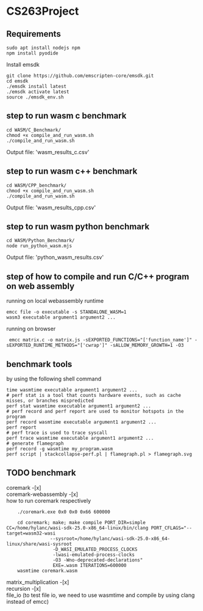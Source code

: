 # CS263Project

## Requirements
```shell
sudo apt install nodejs npm
npm install pyodide
```

Install emsdk

```shell
git clone https://github.com/emscripten-core/emsdk.git
cd emsdk
./emsdk install latest
./emsdk activate latest
source ./emsdk_env.sh
```

## step to run wasm c benchmark

```shell
cd WASM/C_Benchmark/
chmod +x compile_and_run_wasm.sh 
./compile_and_run_wasm.sh 
```

Output file: 'wasm_results_c.csv'


## step to run wasm c++ benchmark

```shell
cd WASM/CPP_benchmark/
chmod +x compile_and_run_wasm.sh 
./compile_and_run_wasm.sh 
```

Output file: 'wasm_results_cpp.csv'

## step to run wasm python benchmark

```shell
cd WASM/Python_Benchmark/
node run_python_wasm.mjs
```

Output file: 'python_wasm_results.csv'




## step of how to compile and run C/C++ program on web assembly

running on local webassembly runtime
```shell
emcc file -o executable -s STANDALONE_WASM=1
wasm3 executable argument1 argument2 ...
```
running on browser
```shell
 emcc matrix.c -o matrix.js -sEXPORTED_FUNCTIONS="['function_name']" -sEXPORTED_RUNTIME_METHODS="['cwrap']" -sALLOW_MEMORY_GROWTH=1 -O3
```
## benchmark tools
by using the following shell command 
```shell
time wasmtime executable argument1 argument2 ...
# perf stat is a tool that counts hardware events, such as cache misses, or branches mispredicted
perf stat wasmtime executable argument1 argument2 ...
# perf record and perf report are used to monitor hotspots in the program
perf record wasmtime executable argument1 argument2 ...
perf report
# perf trace is used to trace syscall
perf trace wasmtime executable argument1 argument2 ...
# generate flamegraph
perf record -g wasmtime my_program.wasm
perf script | stackcollapse-perf.pl | flamegraph.pl > flamegraph.svg
```
## TODO benchmark 
coremark -[x]   
coremark-webassembly -[x]  
how to run coremark respectively
```shell
    ./coremark.exe 0x0 0x0 0x66 600000 
```           
```shell
    cd coremark; make; make compile PORT_DIR=simple CC=/home/hylanc/wasi-sdk-25.0-x86_64-linux/bin/clang PORT_CFLAGS="--target=wasm32-wasi 
                --sysroot=/home/hylanc/wasi-sdk-25.0-x86_64-linux/share/wasi-sysroot
                 -D_WASI_EMULATED_PROCESS_CLOCKS 
                 -lwasi-emulated-process-clocks 
                 -O3 -Wno-deprecated-declarations"
                 EXE=.wasm ITERATIONS=600000
    wasmtime coremark.wasm
```
matrix_multiplication -[x]   
recursion -[x]   
file_io (to test file io, we need to use wasmtime and compile by using clang instead of emcc)

